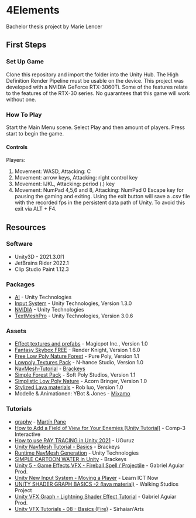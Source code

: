 # 4Elements
Bachelor thesis project by Marie Lencer
 
## First Steps
 
### Set Up Game
Clone this repository and import the folder into the Unity Hub. The High Definition Render Pipeline must be usable on the device. 
This project was developed with a NVIDIA GeForce RTX-3060Ti. Some of the features relate to the features of the RTX-30 series. No guarantees that this game will work without one.
 
### How To Play 
Start the Main Menu scene. Select Play and then amount of players. Press start to begin the game.  
#### Controls
Players:
1. Movement: WASD, Attacking: C
2. Movement: arrow keys, Attacking: right control key
3. Movement: IJKL, Attacking: period (.) key
4. Movement: NumPad 4,5,6 and 8, Attacking: NumPad 0 
Escape key for pausing the gaming and exiting. Using the exit button will save a .csv file with the recorded fps in the persistent data path of Unity. To avoid this exit via ALT + F4.

## Resources
### Software
- Unity3D - 2021.3.0f1
- JetBrains Rider 2022.1
- Clip Studio Paint 1.12.3

### Packages
- [AI](https://docs.unity3d.com/2021.3/Documentation/ScriptReference/UnityEngine.AIModule.html) - Unity Technologies
- [Input System](https://docs.unity3d.com/Packages/com.unity.inputsystem@1.3/manual/index.html) - Unity Technologies, Version 1.3.0
- [NVIDIA](https://docs.unity3d.com/2021.3/Documentation/ScriptReference/UnityEngine.NVIDIAModule.html) - Unity Technologies
- [TextMeshPro](https://docs.unity3d.com/Packages/com.unity.textmeshpro@3.0/manual/index.html) - Unity Technologies, Version 3.0.6

### Assets
- [Effect textures and prefabs](https://assetstore.unity.com/packages/vfx/particles/effect-textures-and-prefabs-109031) - Magicpot Inc., Version 1.0
- [Fantasy Skybox FREE](https://assetstore.unity.com/packages/2d/textures-materials/sky/fantasy-skybox-free-18353) - Render Knight, Version 1.6.0
- [Free Low Poly Nature Forest](https://assetstore.unity.com/packages/3d/environments/landscapes/free-low-poly-nature-forest-205742) - Pure Poly, Version 1.1
- [Lowpoly Textures Pack](https://assetstore.unity.com/packages/2d/textures-materials/lowpoly-textures-pack-140717) - N-hance Studio, Version 1.0
- [NavMesh-Tutorial](https://github.com/Brackeys/NavMesh-Tutorial) - [Brackeys](https://github.com/Brackeys)
- [Simple Forest Pack](https://assetstore.unity.com/packages/3d/environments/simple-forest-pack-209273) - Soft Poly Studios, Version 1.1
- [Simplistic Low Poly Nature](https://assetstore.unity.com/packages/3d/environments/simplistic-low-poly-nature-93894) - Acorn Bringer, Version 1.0
- [Stylized Lava materials](https://assetstore.unity.com/packages/2d/textures-materials/stylized-lava-materials-180943) - Rob luo, Version 1.0
- Modelle & Animationen: YBot & Jones - [Mixamo](https://www.mixamo.com/#/)

### Tutorials
- [graphy](https://github.com/Tayx94/graphy/blob/master/Runtime/Fps/G_FpsGraph.cs) - [Martín Pane](https://github.com/Tayx94)
- [How to Add a Field of View for Your Enemies [Unity Tutorial]](https://www.youtube.com/watch?v=j1-OyLo77ss) - Comp-3 Interactive 
- [How to use RAY TRACING in Unity 2021](https://www.youtube.com/watch?v=iMhURxYsCSg) - UGuruz
- [Unity NavMesh Tutorial - Basics](https://www.youtube.com/watch?v=CHV1ymlw-P8) - Brackeys
- [Runtime NavMesh Generation](https://learn.unity.com/tutorial/runtime-navmesh-generation) - Unity Technologies
- [SIMPLE CARTOON WATER in Unity](https://www.youtube.com/watch?v=Vg0L9aCRWPE) - Brackeys
- [Unity 5 - Game Effects VFX - Fireball Spell / Projectile](https://www.youtube.com/watch?v=-P09r-ALN38) - Gabriel Aguiar Prod.
- [Unity New Input System - Moving a Player](https://www.youtube.com/watch?v=vFV0uJ0KE2Q) - Learn ICT Now
- [UNITY SHADER GRAPH BASICS -2 (lava material)](https://www.youtube.com/watch?v=Pg6h9gitYUg) - Walking Studios Project
- [Unity VFX Graph - Lightning Shader Effect Tutorial](https://www.youtube.com/watch?v=40m_HUENh3E) - Gabriel Aguiar Prod.
- [Unity VFX Tutorials - 08 - Basics (Fire)](https://www.youtube.com/watch?v=5Mw6NpSEb2o) - Sirhaian'Arts

